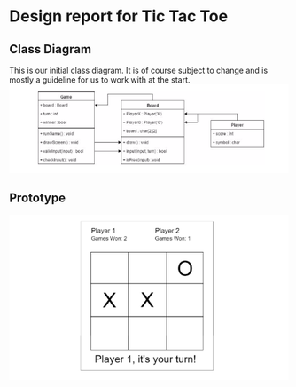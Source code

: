 # Design report for Tic Tac Toe

## Class Diagram

This is our initial class diagram. It is of course subject to change and is mostly a guideline for us to work with at the start.
![Class diagram](images/cdiagram.png)

## Prototype
![Prototype](images/prototype.png)
